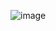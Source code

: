 ![image](https://user-images.githubusercontent.com/47802547/115902771-5c446280-a495-11eb-9b44-49154e80ed30.png)

